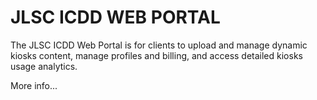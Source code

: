 # JLSC ICDD WEB PORTAL

The JLSC ICDD Web Portal is for clients to upload and manage dynamic kiosks content, manage profiles and billing, and access detailed kiosks usage analytics.

More info...
